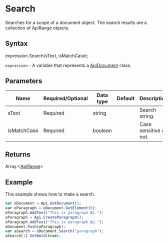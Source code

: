 # Search

Searches for a scope of a document object. The search results are a collection of ApiRange objects.

## Syntax

expression.Search(sText, isMatchCase);

`expression` - A variable that represents a [ApiDocument](../ApiDocument.md) class.

## Parameters

| **Name** | **Required/Optional** | **Data type** | **Default** | **Description** |
| ------------- | ------------- | ------------- | ------------- | ------------- |
| sText | Required | string |  | Search string. |
| isMatchCase | Required | boolean |  | Case sensitive or not. |

## Returns

Array.<[ApiRange](../../ApiRange/ApiRange.md)>

## Example

This example shows how to make a search.

```javascript
var oDocument = Api.GetDocument();
var oParagraph = oDocument.GetElement(0);
oParagraph.AddText("This is paragraph №1.");
oParagraph = Api.CreateParagraph();
oParagraph.AddText("This is paragraph №2.");
oDocument.Push(oParagraph);
var aSearch = oDocument.Search("paragraph");
aSearch[1].SetBold(true);
```
